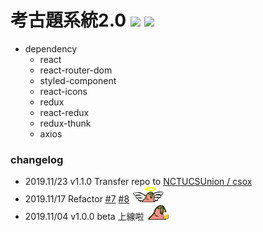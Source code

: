 # 考古題系統2.0 ![](https://img.shields.io/badge/release-v1.1.0-%235bc8a5.svg) ![](https://img.shields.io/badge/CRA-v2-blue.svg)

* dependency
  * react
  * react-router-dom
  * styled-component
  * react-icons
  * redux
  * react-redux
  * redux-thunk
  * axios

### changelog
- 2019.11/23 v1.1.0 Transfer repo to [NCTUCSUnion / csox](https://github.com/NCTUCSUnion/csox)
- 2019.11/17 Refactor [#7](https://github.com/maxam2017/csox/pull/7) [#8](https://github.com/maxam2017/csox/pull/8) ![](https://raw.githubusercontent.com/jmhobbs/cultofthepartyparrot.com/master/parrots/angelparrot.gif)
- 2019.11/04 v1.0.0 beta 上線啦 ![](https://raw.githubusercontent.com/jmhobbs/cultofthepartyparrot.com/master/parrots/beerparrot.gif)